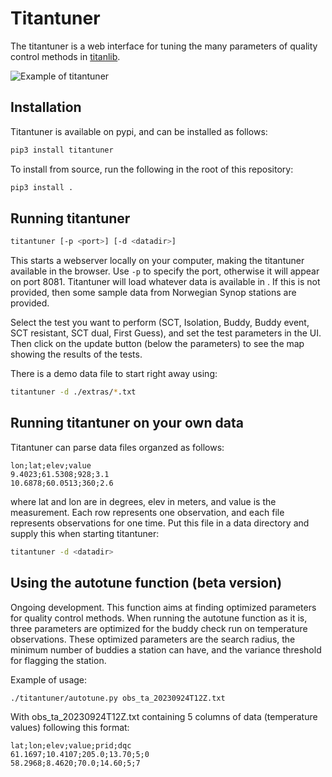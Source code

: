 # Titantuner
The titantuner is a web interface for tuning the many parameters of quality control methods in [titanlib](https://github.com/metno/titanlib).

![Example of titantuner](extras/pictures/intro.jpg)

## Installation

Titantuner is available on pypi, and can be installed as follows:
```bash
pip3 install titantuner
```

To install from source, run the following in the root of this repository:
```bash
pip3 install .
```

## Running titantuner

```bash
titantuner [-p <port>] [-d <datadir>]
```
This starts a webserver locally on your computer, making the titantuner available in the browser. Use `-p` to
specify the port, otherwise it will appear on port 8081. Titantuner will load whatever data is available in
<datadir>. If this is not provided, then some sample data from Norwegian Synop stations are provided.

Select the test you want to perform (SCT, Isolation, Buddy, Buddy event, SCT resistant, SCT dual, First
Guess), and set the test parameters in the UI. Then click on the update button (below the parameters)
to see the map showing the results of the tests.

There is a demo data file to start right away using:

```bash
titantuner -d ./extras/*.txt
```

## Running titantuner on your own data

Titantuner can parse data files organzed as follows:

```
lon;lat;elev;value
9.4023;61.5308;928;3.1
10.6878;60.0513;360;2.6
```

where lat and lon are in degrees, elev in meters, and value is the measurement. Each row represents one
observation, and each file represents observations for one time. Put this file in a data directory and supply
this when starting titantuner:

```bash
titantuner -d <datadir>
```

## Using the autotune function (beta version)

Ongoing development. This function aims at finding optimized parameters for quality control methods. When
running the autotune function as it is, three parameters are optimized for the buddy check run on temperature
observations. These optimized parameters are the search radius, the minimum number of buddies a station can
have, and the variance threshold for flagging the station.

Example of usage:

```bash
./titantuner/autotune.py obs_ta_20230924T12Z.txt
```

With obs_ta_20230924T12Z.txt containing 5 columns of data (temperature values) following this format:

```
lat;lon;elev;value;prid;dqc
61.1697;10.4107;205.0;13.70;5;0
58.2968;8.4620;70.0;14.60;5;7
```
